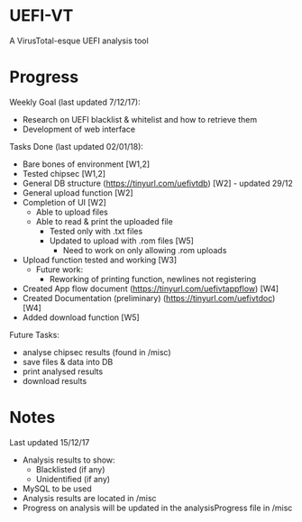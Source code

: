 # UEFI-VT
A VirusTotal-esque UEFI analysis tool

# Progress
Weekly Goal (last updated 7/12/17):
- Research on UEFI blacklist & whitelist and how to retrieve them
- Development of web interface

Tasks Done (last updated 02/01/18):
- Bare bones of environment [W1,2]
- Tested chipsec [W1,2]
- General DB structure (https://tinyurl.com/uefivtdb) [W2] - updated 29/12
- General upload function [W2]
- Completion of UI [W2]
    - Able to upload files
    - Able to read & print the uploaded file
        - Tested only with .txt files
        - Updated to upload with .rom files [W5]
            - Need to work on only allowing .rom uploads
- Upload function tested and working [W3]
    - Future work:
        - Reworking of printing function, newlines not registering
- Created App flow document (https://tinyurl.com/uefivtappflow) [W4]
- Created Documentation (preliminary) (https://tinyurl.com/uefivtdoc) [W4]
- Added download function [W5]

Future Tasks:
- analyse chipsec results (found in /misc)
- save files & data into DB
- print analysed results
- download results

# Notes 
Last updated 15/12/17
- Analysis results to show:
    - Blacklisted (if any)
    - Unidentified (if any)
- MySQL to be used
- Analysis results are located in /misc
- Progress on analysis will be updated in the analysisProgress file in /misc